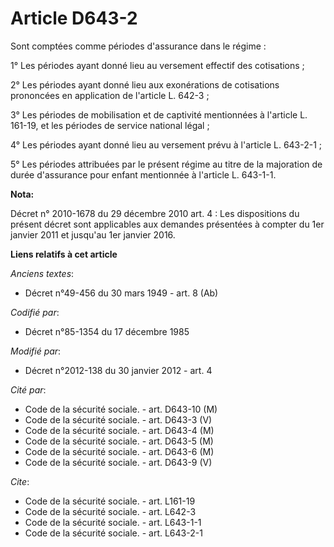 # Article D643-2

Sont comptées comme périodes d'assurance dans le régime : 

1° Les périodes ayant donné lieu au versement effectif des cotisations ; 

2° Les périodes ayant donné lieu aux exonérations de cotisations prononcées en application de l'article L. 642-3 ; 

3° Les périodes de mobilisation et de captivité mentionnées à l'article L. 161-19, et les périodes de service national
légal ; 

4° Les périodes ayant donné lieu au versement prévu à l'article L. 643-2-1 ; 

5° Les périodes attribuées par le présent régime au titre de la majoration de durée d'assurance pour enfant mentionnée à
l'article L. 643-1-1.

**Nota:**

Décret n° 2010-1678 du 29 décembre 2010 art. 4 : Les dispositions du présent décret sont applicables aux demandes présentées
à compter du 1er janvier 2011 et jusqu'au 1er janvier 2016.

**Liens relatifs à cet article**

_Anciens textes_:

  - Décret n°49-456 du 30 mars 1949 - art. 8 (Ab)

_Codifié par_:

  - Décret n°85-1354 du 17 décembre 1985

_Modifié par_:

  - Décret n°2012-138 du 30 janvier 2012 - art. 4

_Cité par_:

  - Code de la sécurité sociale. - art. D643-10 (M)
  - Code de la sécurité sociale. - art. D643-3 (V)
  - Code de la sécurité sociale. - art. D643-4 (M)
  - Code de la sécurité sociale. - art. D643-5 (M)
  - Code de la sécurité sociale. - art. D643-6 (M)
  - Code de la sécurité sociale. - art. D643-9 (V)

_Cite_:

  - Code de la sécurité sociale. - art. L161-19
  - Code de la sécurité sociale. - art. L642-3
  - Code de la sécurité sociale. - art. L643-1-1
  - Code de la sécurité sociale. - art. L643-2-1
